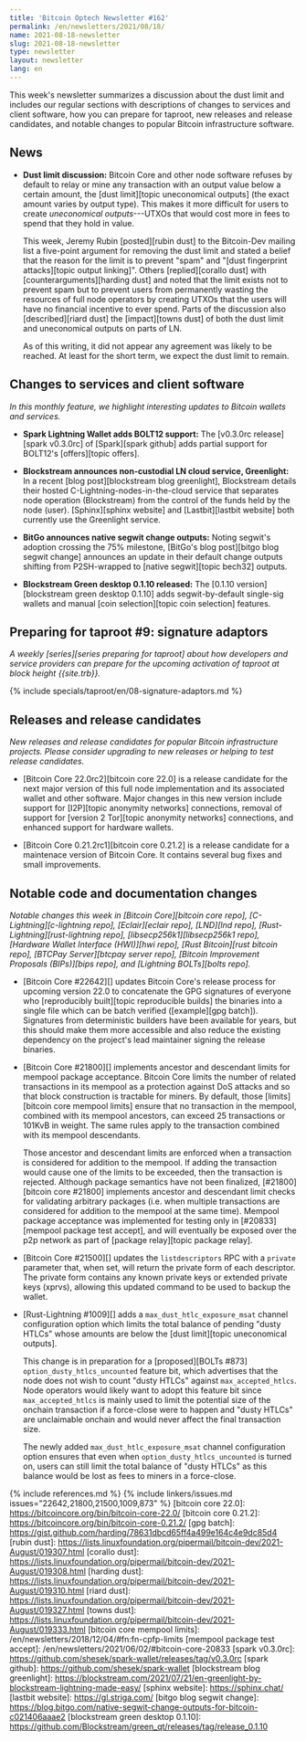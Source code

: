 ```yaml
---
title: 'Bitcoin Optech Newsletter #162'
permalink: /en/newsletters/2021/08/18/
name: 2021-08-18-newsletter
slug: 2021-08-18-newsletter
type: newsletter
layout: newsletter
lang: en
---
```

This week's newsletter summarizes a discussion about the dust limit and
includes our regular sections with descriptions of changes to services
and client software, how you can prepare for taproot, new releases and
release candidates, and notable changes to popular Bitcoin
infrastructure software.

## News

- **Dust limit discussion:** Bitcoin Core and other node software
  refuses by default to relay or mine any transaction with an output
  value below a certain amount, the [dust limit][topic uneconomical
  outputs] (the exact amount varies by output type).  This makes it more
  difficult for users to create *uneconomical outputs*---UTXOs that
  would cost more in fees to spend that they hold in value.

  This week, Jeremy Rubin [posted][rubin dust] to the Bitcoin-Dev
  mailing list a five-point argument for removing the dust limit and
  stated a belief that the reason for the limit is to prevent "spam"
  and "[dust fingerprint attacks][topic output linking]".  Others
  [replied][corallo dust] with [counterarguments][harding dust] and
  noted that the limit exists not to prevent spam but to prevent
  users from permanently wasting the resources of full node operators
  by creating UTXOs that the users will have no financial incentive to
  ever spend.  Parts of the discussion also [described][riard dust]
  the [impact][towns dust] of both the dust limit and uneconomical
  outputs on parts of LN.

  As of this writing, it did not appear any agreement was likely to be
  reached.  At least for the short term, we expect the dust limit to
  remain.

## Changes to services and client software

*In this monthly feature, we highlight interesting updates to Bitcoin
wallets and services.*

- **Spark Lightning Wallet adds BOLT12 support:**
  The [v0.3.0rc release][spark v0.3.0rc] of [Spark][spark github] adds partial
  support for BOLT12's [offers][topic offers].

- **Blockstream announces non-custodial LN cloud service, Greenlight:**
  In a recent [blog post][blockstream blog greenlight], Blockstream details their
  hosted C-Lightning-nodes-in-the-cloud service that separates node operation
  (Blockstream) from the control of the funds held by the node (user).
  [Sphinx][sphinx website] and [Lastbit][lastbit website] both currently use the
  Greenlight service.

- **BitGo announces native segwit change outputs:**
  Noting segwit's adoption crossing the 75% milestone, [BitGo's blog
  post][bitgo blog segwit change] announces an update in their default change
  outputs shifting from P2SH-wrapped to [native segwit][topic bech32] outputs.

- **Blockstream Green desktop 0.1.10 released:**
  The [0.1.10 version][blockstream green desktop 0.1.10] adds segwit-by-default
  single-sig wallets and manual [coin selection][topic coin selection] features.

## Preparing for taproot #9: signature adaptors

*A weekly [series][series preparing for taproot] about how developers
and service providers can prepare for the upcoming activation of taproot
at block height {{site.trb}}.*

{% include specials/taproot/en/08-signature-adaptors.md %}

## Releases and release candidates

*New releases and release candidates for popular Bitcoin infrastructure
projects.  Please consider upgrading to new releases or helping to test
release candidates.*

- [Bitcoin Core 22.0rc2][bitcoin core 22.0] is a release candidate
  for the next major version of this full node implementation and its
  associated wallet and other software. Major changes in this new
  version include support for [I2P][topic anonymity networks] connections,
  removal of support for [version 2 Tor][topic anonymity networks] connections,
  and enhanced support for hardware wallets.

- [Bitcoin Core 0.21.2rc1][bitcoin core 0.21.2] is a release candidate
  for a maintenace version of Bitcoin Core.  It contains several bug
  fixes and small improvements.

## Notable code and documentation changes

*Notable changes this week in [Bitcoin Core][bitcoin core repo],
[C-Lightning][c-lightning repo], [Eclair][eclair repo], [LND][lnd repo],
[Rust-Lightning][rust-lightning repo], [libsecp256k1][libsecp256k1
repo], [Hardware Wallet Interface (HWI)][hwi repo],
[Rust Bitcoin][rust bitcoin repo], [BTCPay Server][btcpay server repo],
[Bitcoin Improvement Proposals (BIPs)][bips repo], and [Lightning
BOLTs][bolts repo].*

- [Bitcoin Core #22642][] updates Bitcoin Core's release process for
  upcoming version 22.0 to concatenate the GPG signatures of everyone
  who [reproducibly built][topic reproducible builds] the binaries into a single file which
  can be batch verified ([example][gpg batch]).  Signatures from
  deterministic builders have been available for years, but this should
  make them more accessible and also reduce the existing dependency
  on the project's lead maintainer signing the release binaries.

- [Bitcoin Core #21800][] implements ancestor and descendant limits for
  mempool package acceptance. Bitcoin Core limits the number of
  related transactions in its mempool as a protection against DoS
  attacks and so that block construction is tractable for miners. By default,
  those [limits][bitcoin core mempool limits] ensure that no transaction
  in the mempool, combined with its mempool ancestors, can exceed 25
  transactions or 101KvB in weight. The same rules apply to the transaction
  combined with its mempool descendants.

  Those ancestor and descendant limits are enforced when a transaction is
  considered for addition to the mempool. If adding the transaction would
  cause one of the limits to be exceeded, then the transaction is rejected.
  Although package semantics have not been finalized, [#21800][bitcoin core #21800]
  implements ancestor and descendant limit checks for validating
  arbitrary packages (i.e. when multiple transactions are considered
  for addition to the mempool at the same time). Mempool package acceptance
  was implemented for testing only in [#20833][mempool package test accept],
  and will eventually be exposed over the p2p network as part of [package
  relay][topic package relay].

- [Bitcoin Core #21500][] updates the `listdescriptors` RPC with a
  `private` parameter that, when set, will return the private form of
  each descriptor.  The private form contains any known private keys or
  extended private keys (xprvs), allowing this updated command to be
  used to backup the wallet.

- [Rust-Lightning #1009][] adds a `max_dust_htlc_exposure_msat` channel
  configuration option which limits the total balance of pending "dusty HTLCs"
  whose amounts are below the [dust limit][topic uneconomical outputs].

  This change is in preparation for a [proposed][BOLTs #873]
  `option_dusty_htlcs_uncounted` feature bit, which advertises that the node
  does not wish to count "dusty HTLCs" against `max_accepted_htlcs`. Node
  operators would likely want to adopt this feature bit since
  `max_accepted_htlcs` is mainly used to limit the potential size of the onchain
  transaction if a force-close were to happen and "dusty HTLCs" are unclaimable
  onchain and would never affect the final transaction size.

  The newly added `max_dust_htlc_exposure_msat` channel configuration option
  ensures that even when `option_dusty_htlcs_uncounted` is turned on, users can
  still limit the total balance of "dusty HTLCs" as this balance would be lost
  as fees to miners in a force-close.

{% include references.md %}
{% include linkers/issues.md issues="22642,21800,21500,1009,873" %}
[bitcoin core 22.0]: https://bitcoincore.org/bin/bitcoin-core-22.0/
[bitcoin core 0.21.2]: https://bitcoincore.org/bin/bitcoin-core-0.21.2/
[gpg batch]: https://gist.github.com/harding/78631dbcd65ff4a499e164c4e9dc85d4
[rubin dust]: https://lists.linuxfoundation.org/pipermail/bitcoin-dev/2021-August/019307.html
[corallo dust]: https://lists.linuxfoundation.org/pipermail/bitcoin-dev/2021-August/019308.html
[harding dust]: https://lists.linuxfoundation.org/pipermail/bitcoin-dev/2021-August/019310.html
[riard dust]: https://lists.linuxfoundation.org/pipermail/bitcoin-dev/2021-August/019327.html
[towns dust]: https://lists.linuxfoundation.org/pipermail/bitcoin-dev/2021-August/019333.html
[bitcoin core mempool limits]: /en/newsletters/2018/12/04/#fn:fn-cpfp-limits
[mempool package test accept]: /en/newsletters/2021/06/02/#bitcoin-core-20833
[spark v0.3.0rc]: https://github.com/shesek/spark-wallet/releases/tag/v0.3.0rc
[spark github]: https://github.com/shesek/spark-wallet
[blockstream blog greenlight]: https://blockstream.com/2021/07/21/en-greenlight-by-blockstream-lightning-made-easy/
[sphinx website]: https://sphinx.chat/
[lastbit website]: https://gl.striga.com/
[bitgo blog segwit change]: https://blog.bitgo.com/native-segwit-change-outputs-for-bitcoin-c021406aaae2
[blockstream green desktop 0.1.10]: https://github.com/Blockstream/green_qt/releases/tag/release_0.1.10
